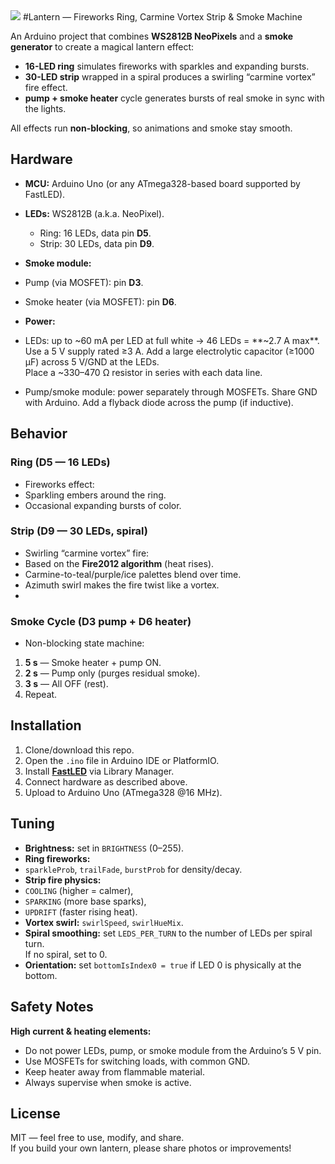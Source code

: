 <img src="docs/smokey_lantern.gif">
#Lantern — Fireworks Ring, Carmine Vortex Strip & Smoke Machine

An Arduino project that combines **WS2812B NeoPixels** and a **smoke generator** to create a magical lantern effect:
- **16-LED ring** simulates fireworks with sparkles and expanding bursts.  
- **30-LED strip** wrapped in a spiral produces a swirling “carmine vortex” fire effect.  
- **pump + smoke heater** cycle generates bursts of real smoke in sync with the lights.  

All effects run **non-blocking**, so animations and smoke stay smooth.

## Hardware
- **MCU:** Arduino Uno (or any ATmega328-based board supported by FastLED).  
- **LEDs:** WS2812B (a.k.a. NeoPixel).
  - Ring: 16 LEDs, data pin **D5**.
  - Strip: 30 LEDs, data pin **D9**.

- **Smoke module:**
 - Pump (via MOSFET): pin **D3**.
 - Smoke heater (via MOSFET): pin **D6**.

- **Power:**
 - LEDs: up to ~60 mA per LED at full white → 46 LEDs = **~2.7 A max**.  
   Use a 5 V supply rated ≥3 A. Add a large electrolytic capacitor (≥1000 µF) across 5 V/GND at the LEDs.  
   Place a ~330–470 Ω resistor in series with each data line.
 - Pump/smoke module: power separately through MOSFETs. Share GND with Arduino. Add a flyback diode across the pump (if inductive).

## Behavior
### Ring (D5 — 16 LEDs)
- Fireworks effect:
 - Sparkling embers around the ring.
 - Occasional expanding bursts of color.

### Strip (D9 — 30 LEDs, spiral)
- Swirling “carmine vortex” fire:
 - Based on the **Fire2012 algorithm** (heat rises).
 - Carmine-to-teal/purple/ice palettes blend over time.
 - Azimuth swirl makes the fire twist like a vortex.
 - 
### Smoke Cycle (D3 pump + D6 heater)
- Non-blocking state machine:
 1. **5 s** — Smoke heater + pump ON.
 2. **2 s** — Pump only (purges residual smoke).
 3. **3 s** — All OFF (rest).
 4. Repeat.

## Installation

1. Clone/download this repo.
2. Open the `.ino` file in Arduino IDE or PlatformIO.
3. Install [**FastLED**](https://fastled.io/) via Library Manager.
4. Connect hardware as described above.
5. Upload to Arduino Uno (ATmega328 @16 MHz).

## Tuning
- **Brightness:** set in `BRIGHTNESS` (0–255).
- **Ring fireworks:**
 - `sparkleProb`, `trailFade`, `burstProb` for density/decay.
- **Strip fire physics:**
 - `COOLING` (higher = calmer),  
 - `SPARKING` (more base sparks),  
 - `UPDRIFT` (faster rising heat).
- **Vortex swirl:** `swirlSpeed`, `swirlHueMix`.
- **Spiral smoothing:** set `LEDS_PER_TURN` to the number of LEDs per spiral turn.  
 If no spiral, set to 0.
- **Orientation:** set `bottomIsIndex0 = true` if LED 0 is physically at the bottom.

## Safety Notes
**High current & heating elements:**
- Do not power LEDs, pump, or smoke module from the Arduino’s 5 V pin.  
- Use MOSFETs for switching loads, with common GND.  
- Keep heater away from flammable material.  
- Always supervise when smoke is active.

## License
MIT — feel free to use, modify, and share.  
If you build your own lantern, please share photos or improvements!




